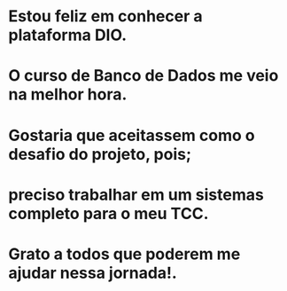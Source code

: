 # Estou feliz em conhecer a plataforma DIO.
# O curso de Banco de Dados me veio na melhor hora.
# Gostaria que aceitassem como o desafio do projeto, pois;
# preciso trabalhar em um sistemas completo para o meu TCC.
# Grato a todos que poderem me ajudar nessa jornada!.
